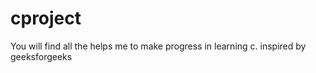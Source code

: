 # cproject
You will find all the helps me to make progress in learning c. inspired by geeksforgeeks
